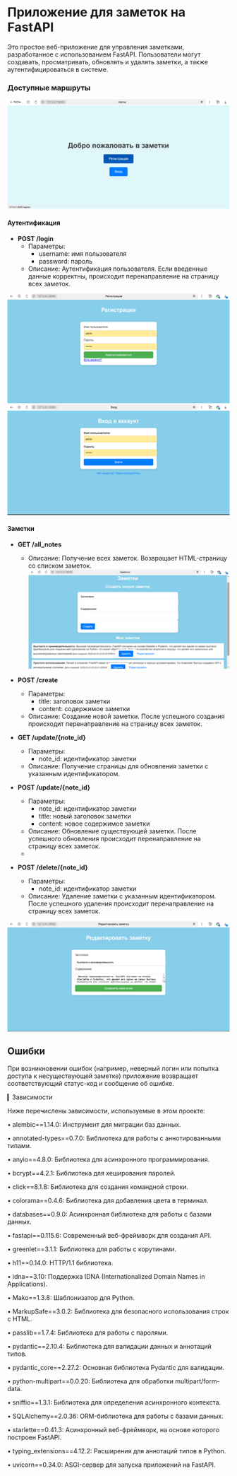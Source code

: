 # Приложение для заметок на FastAPI

Это простое веб-приложение для управления заметками, разработанное с использованием FastAPI. 
Пользователи могут создавать, просматривать, обновлять и удалять заметки, а также аутентифицироваться в системе.


### Доступные маршруты
![image](https://github.com/tishenko-va/fastApi_notes/blob/master/home.png)

#### Аутентификация
- **POST /login**
  - Параметры:
    - username: имя пользователя
    - password: пароль
  - Описание: Аутентификация пользователя. Если введенные данные корректны, происходит перенаправление на страницу всех заметок.

![image](https://github.com/tishenko-va/fastApi_notes/blob/master/register.png)
![image](https://github.com/tishenko-va/fastApi_notes/blob/master/login.png)

#### Заметки

- **GET /all_notes**
  - Описание: Получение всех заметок. Возвращает HTML-страницу со списком заметок.
![image](https://github.com/tishenko-va/fastApi_notes/blob/master/notes_list.png)


- **POST /create**
  - Параметры:
    - title: заголовок заметки
    - content: содержимое заметки
  - Описание: Создание новой заметки. После успешного создания происходит перенаправление на страницу всех заметок.

- **GET /update/{note_id}**
  - Параметры:
    - note_id: идентификатор заметки
  - Описание: Получение страницы для обновления заметки с указанным идентификатором.

- **POST /update/{note_id}**
  - Параметры:
    - note_id: идентификатор заметки
    - title: новый заголовок заметки
    - content: новое содержимое заметки
  - Описание: Обновление существующей заметки. После успешного обновления происходит перенаправление на страницу всех заметок.
  - 
- **POST /delete/{note_id}**
  - Параметры:
    - note_id: идентификатор заметки
  - Описание: Удаление заметки с указанным идентификатором. После успешного удаления происходит перенаправление на страницу всех заметок.

![image](https://github.com/tishenko-va/fastApi_notes/blob/master/update_notes.png)


## Ошибки

При возникновении ошибок (например, неверный логин или попытка доступа к несуществующей заметке) приложение возвращает соответствующий статус-код и сообщение об ошибке.


▎Зависимости

Ниже перечислены зависимости, используемые в этом проекте:

• alembic==1.14.0: Инструмент для миграции баз данных.

• annotated-types==0.7.0: Библиотека для работы с аннотированными типами.

• anyio==4.8.0: Библиотека для асинхронного программирования.

• bcrypt==4.2.1: Библиотека для хеширования паролей.

• click==8.1.8: Библиотека для создания командной строки.

• colorama==0.4.6: Библиотека для добавления цвета в терминал.

• databases==0.9.0: Асинхронная библиотека для работы с базами данных.

• fastapi==0.115.6: Современный веб-фреймворк для создания API.

• greenlet==3.1.1: Библиотека для работы с корутинами.

• h11==0.14.0: HTTP/1.1 библиотека.

• idna==3.10: Поддержка IDNA (Internationalized Domain Names in Applications).

• Mako==1.3.8: Шаблонизатор для Python.

• MarkupSafe==3.0.2: Библиотека для безопасного использования строк с HTML.

• passlib==1.7.4: Библиотека для работы с паролями.

• pydantic==2.10.4: Библиотека для валидации данных и аннотаций типов.

• pydantic_core==2.27.2: Основная библиотека Pydantic для валидации.

• python-multipart==0.0.20: Библиотека для обработки multipart/form-data.

• sniffio==1.3.1: Библиотека для определения асинхронного контекста.

• SQLAlchemy==2.0.36: ORM-библиотека для работы с базами данных.

• starlette==0.41.3: Асинхронный веб-фреймворк, на основе которого построен FastAPI.

• typing_extensions==4.12.2: Расширения для аннотаций типов в Python.

• uvicorn==0.34.0: ASGI-сервер для запуска приложений на FastAPI.
